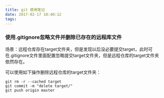 ```yaml
---
title: git 使用笔记
date: 2017-02-17 10:40:12
tags:
---
```


### 使用.gitignore忽略文件并删除已存在的远程库文件

场景：远程仓库存在target文件夹，但是发现以后没必要提交target，此时可在.gitignore文件里面配置忽略提交target文件夹，但是远程仓库的target文件夹依然存在。

可以使用如下操作删除远程仓库的target文件夹：

```
git rm -r --cached target
git commit -m "delete target/"
git push origin master
```